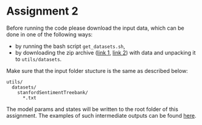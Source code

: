 # Assignment 2

Before running the code please download the input data, which can be done
in one of the following ways:

- by running the bash script `get_datasets.sh`,
- by downloading the zip archive
([link 1](http://nlp.stanford.edu/~socherr/stanfordSentimentTreebank.zip),
[link 2](https://disk.yandex.ru/d/qL9EhxF1fXZz8Q)) with data and
unpacking it to `utils/datasets`. 

Make sure that the input folder stucture is the same as described below:
```
utils/
  datasets/
    stanfordSentimentTreebank/
      *.txt
```

The model params and states will be written to the root folder of this
assignment. The examples of such intermediate outputs can be found [here](
  https://disk.yandex.ru/d/0GDKl3InaEAqvQ
).
